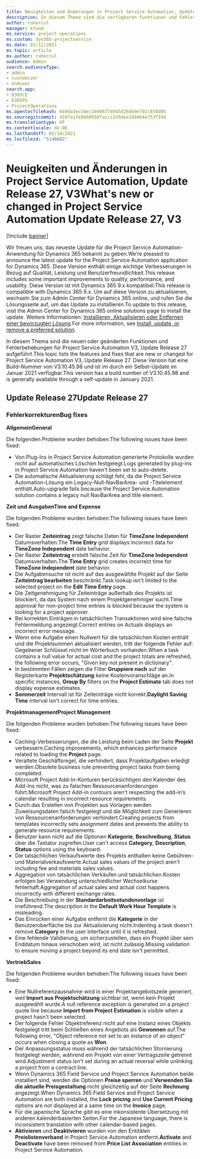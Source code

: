 ```yaml
---
title: Neuigkeiten und Änderungen in Project Service Automation, Update Release 27, V3
description: In diesem Thema sind die verfügbaren Funktionen und Fehlerbehebungen für Project Service Automation Update Release 27, V3 aufgeführt.
author: ruhercul
manager: kfend
ms.service: project-operations
ms.custom: dyn365-projectservice
ms.date: 01/12/2021
ms.topic: article
ms.author: ruhercul
audience: Admin
search.audienceType:
- admin
- customizer
- enduser
search.app:
- D365CE
- D365PS
- ProjectOperations
ms.openlocfilehash: 6b9da3ec54ec10408774945d26db9e702c858d05
ms.sourcegitcommit: 418fa1fe9d605b8faccc2d5dee1b04b4e753f194
ms.translationtype: HT
ms.contentlocale: de-DE
ms.lasthandoff: 02/10/2021
ms.locfileid: "5146662"
---
```

# <a name="whats-new-or-changed-in-project-service-automation-update-release-27-v3"></a><span data-ttu-id="68268-103">Neuigkeiten und Änderungen in Project Service Automation, Update Release 27, V3</span><span class="sxs-lookup"><span data-stu-id="68268-103">What's new or changed in Project Service Automation Update Release 27, V3</span></span>

[!include [banner](../includes/psa-now-project-operations.md)]

<span data-ttu-id="68268-104">Wir freuen uns, das neueste Update für die Project Service Automation-Anwendung für Dynamics 365 bekannt zu geben.</span><span class="sxs-lookup"><span data-stu-id="68268-104">We’re pleased to announce the latest update for the Project Service Automation application for Dynamics 365.</span></span> <span data-ttu-id="68268-105">Diese Version enthält einige wichtige Verbesserungen in Bezug auf Qualität, Leistung und Benutzerfreundlichkeit.</span><span class="sxs-lookup"><span data-stu-id="68268-105">This release includes some important improvements to quality, performance, and usability.</span></span> <span data-ttu-id="68268-106">Diese Version ist mit Dynamics 365 9.x kompatibel.</span><span class="sxs-lookup"><span data-stu-id="68268-106">This release is compatible with Dynamics 365 9.x.</span></span> <span data-ttu-id="68268-107">Um auf diese Version zu aktualisieren, wechseln Sie zum Admin Center für Dynamics 365 online, und rufen Sie die Lösungsseite auf, um das Update zu installieren.</span><span class="sxs-lookup"><span data-stu-id="68268-107">To update to this release, visit the Admin Center for Dynamics 365 online solutions page to install the update.</span></span> <span data-ttu-id="68268-108">Weitere Informationen: [Installieren, Aktualisieren oder Entfernen einer bevorzugten Lösung](https://docs.microsoft.com/power-platform/admin/install-remove-preferred-solution).</span><span class="sxs-lookup"><span data-stu-id="68268-108">For more information, see [Install, update, or remove a preferred solution](https://docs.microsoft.com/power-platform/admin/install-remove-preferred-solution).</span></span>

<span data-ttu-id="68268-109">In diesem Thema sind die neuen oder geänderten Funktionen und Fehlerbehebungen für Project Service Automation V3, Update Release 27 aufgeführt.</span><span class="sxs-lookup"><span data-stu-id="68268-109">This topic lists the features and fixes that are new or changed for Project Service Automation V3, Update Release 27.</span></span> <span data-ttu-id="68268-110">Diese Version hat eine Build-Nummer von V3.10.45.98 und ist im durch ein Selbst-Update im Januar 2021 verfügbar.</span><span class="sxs-lookup"><span data-stu-id="68268-110">This version has a build number of V3.10.45.98 and is generally available through a self-update in January 2021.</span></span>

## <a name="update-release-27"></a><span data-ttu-id="68268-111">Update Release 27</span><span class="sxs-lookup"><span data-stu-id="68268-111">Update Release 27</span></span>

### <a name="bug-fixes"></a><span data-ttu-id="68268-112">Fehlerkorrekturen</span><span class="sxs-lookup"><span data-stu-id="68268-112">Bug fixes</span></span>

<span data-ttu-id="68268-113">**Allgemein**</span><span class="sxs-lookup"><span data-stu-id="68268-113">**General**</span></span>

<span data-ttu-id="68268-114">Die folgenden Probleme wurden behoben:</span><span class="sxs-lookup"><span data-stu-id="68268-114">The following issues have been fixed:</span></span>

- <span data-ttu-id="68268-115">Von Plug-Ins in Project Service Automation generierte Protokolle wurden nicht auf automatisches Löschen festgelegt.</span><span class="sxs-lookup"><span data-stu-id="68268-115">Logs generated by plug-ins in Project Service Automation haven't been set to auto-delete.</span></span>
- <span data-ttu-id="68268-116">Die automatische Aktualisierung schlägt fehl, da die Project Service Automation-Lösung ein Legacy-Null-NavBarArea- und -Titelelement enthält.</span><span class="sxs-lookup"><span data-stu-id="68268-116">Auto-upgrade fails because the Project Service Automation solution contains a legacy null NavBarArea and title element.</span></span>

<span data-ttu-id="68268-117">**Zeit und Ausgaben**</span><span class="sxs-lookup"><span data-stu-id="68268-117">**Time and Expense**</span></span>

<span data-ttu-id="68268-118">Die folgenden Probleme wurden behoben:</span><span class="sxs-lookup"><span data-stu-id="68268-118">The following issues have been fixed:</span></span>

- <span data-ttu-id="68268-119">Der Raster **Zeiteintrag** zeigt falsche Daten für **TimeZone Independent** Datumsverhalten.</span><span class="sxs-lookup"><span data-stu-id="68268-119">The **Time Entry** grid displays incorrect data for **TimeZone Independent** date behavior.</span></span>
- <span data-ttu-id="68268-120">Der Raster **Zeiteintrag** erstellt falsche Zeit für **TimeZone Independent** Datumsverhalten.</span><span class="sxs-lookup"><span data-stu-id="68268-120">The **Time Entry** grid creates incorrect time for **TimeZone Independent** date behavior.</span></span>
- <span data-ttu-id="68268-121">Die Aufgabensuche ist nicht auf das ausgewählte Projekt auf der Seite **Zeiteintrag bearbeiten** beschränkt.</span><span class="sxs-lookup"><span data-stu-id="68268-121">Task lookup isn't limited to the selected project on the **Edit Time Entry** page.</span></span>
- <span data-ttu-id="68268-122">Die Zeitgenehmigung für Zeiteinträge außerhalb des Projekts ist blockiert, da das System nach einem  Projektgenehmiger sucht.</span><span class="sxs-lookup"><span data-stu-id="68268-122">Time approval for non-project time entries is blocked because the system is looking for a project approver.</span></span>
- <span data-ttu-id="68268-123">Bei korrekten Einträgen in tatsächlichen Transaktionen wird eine falsche Fehlermeldung angezeigt.</span><span class="sxs-lookup"><span data-stu-id="68268-123">Correct entries on Actuals displays an incorrect error message.</span></span>
- <span data-ttu-id="68268-124">Wenn eine Aufgabe einen Nullwert für die tatsächlichen Kosten enthält und die Projektsummen aktualisiert werden, tritt der folgende Fehler auf: Gegebener Schlüssel nicht im Wörterbuch vorhanden.</span><span class="sxs-lookup"><span data-stu-id="68268-124">When a task contains a null value for actual cost and the project totals are refreshed, the following error occurs, "Given key not present in dictionary".</span></span>
- <span data-ttu-id="68268-125">In bestimmten Fällen zeigen die Filter **Gruppiere nach** auf der Registerkarte **Projektschätzung** keine Kostenvoranschläge an.</span><span class="sxs-lookup"><span data-stu-id="68268-125">In specific instances, **Group By** filters on the **Project Estimate** tab does not display expense estimates.</span></span>
- <span data-ttu-id="68268-126">**Sommerzeit** Intervall ist für Zeiteinträge nicht korrekt.</span><span class="sxs-lookup"><span data-stu-id="68268-126">**Daylight Saving Time** interval isn't correct for time entries.</span></span>

<span data-ttu-id="68268-127">**Projektmanagement**</span><span class="sxs-lookup"><span data-stu-id="68268-127">**Project Management**</span></span>

<span data-ttu-id="68268-128">Die folgenden Probleme wurden behoben:</span><span class="sxs-lookup"><span data-stu-id="68268-128">The following issues have been fixed:</span></span>

- <span data-ttu-id="68268-129">Caching-Verbesserungen, die die Leistung beim Laden der Seite **Projekt** verbessern.</span><span class="sxs-lookup"><span data-stu-id="68268-129">Caching improvements, which enhances performance related to loading the **Project** page.</span></span>
- <span data-ttu-id="68268-130">Veraltete Geschäftsregel, die verhindert, dass Projektaufgaben erledigt werden.</span><span class="sxs-lookup"><span data-stu-id="68268-130">Obsolete business rule preventing project tasks from being completed.</span></span>
- <span data-ttu-id="68268-131">Microsoft Project Add-In-Konturen berücksichtigen den Kalender des Add-Ins nicht, was zu falschen Ressourcenanforderungen führt.</span><span class="sxs-lookup"><span data-stu-id="68268-131">Microsoft Project Add-in contours aren't respecting the add-in’s calendar resulting in incorrect resource requirements.</span></span>
- <span data-ttu-id="68268-132">Durch das Erstellen von Projekten aus Vorlagen werden Zuweisungsdaten falsch festgelegt und die Möglichkeit zum Generieren von Ressourcenanforderungen verhindert.</span><span class="sxs-lookup"><span data-stu-id="68268-132">Creating projects from templates incorrectly sets assignment dates and prevents the ability to generate resource requirements.</span></span>
- <span data-ttu-id="68268-133">Benutzer kann nicht auf die Optionen **Kategorie**, **Beschreibung**, **Status** über die Tastatur zugreifen.</span><span class="sxs-lookup"><span data-stu-id="68268-133">User can't access **Category**, **Description**, **Status** options using the keyboard.</span></span>
- <span data-ttu-id="68268-134">Die tatsächlichen Verkaufswerte des Projekts enthalten keine Gebühren- und Materialverkaufswerte.</span><span class="sxs-lookup"><span data-stu-id="68268-134">Actual sales values of the project aren't including fee and materials sales values.</span></span>
- <span data-ttu-id="68268-135">Aggregation von tatsächlichen Verkäufen und tatsächlichen Kosten erfolgen bei Verwendung unterschiedlicher Wechselkurse fehlerhaft.</span><span class="sxs-lookup"><span data-stu-id="68268-135">Aggregation of actual sales and actual cost happens incorrectly with different exchange rates.</span></span>
- <span data-ttu-id="68268-136">Die Beschreibung in der **Standardarbeitsstundenvorlage** ist irreführend.</span><span class="sxs-lookup"><span data-stu-id="68268-136">The description in the **Default Work Hour Template** is misleading.</span></span>
- <span data-ttu-id="68268-137">Das Einrücken einer Aufgabe entfernt die **Kategorie** in der Benutzeroberfläche bis zur Aktualisierung nicht.</span><span class="sxs-lookup"><span data-stu-id="68268-137">Indenting a task doesn't remove **Category** in the user interface until it is refreshed.</span></span>
- <span data-ttu-id="68268-138">Eine fehlende Validierung, um sicherzustellen, dass ein Projekt über sein Enddatum hinaus verschoben wird, ist nicht zulässig.</span><span class="sxs-lookup"><span data-stu-id="68268-138">Missing validation to ensure moving a project beyond its end date isn't permitted.</span></span>

<span data-ttu-id="68268-139">**Vertrieb**</span><span class="sxs-lookup"><span data-stu-id="68268-139">**Sales**</span></span>

<span data-ttu-id="68268-140">Die folgenden Probleme wurden behoben:</span><span class="sxs-lookup"><span data-stu-id="68268-140">The following issues have been fixed:</span></span>

- <span data-ttu-id="68268-141">Eine Nullreferenzausnahme wird in einer Projektangebotszeile generiert, weil **Import aus Projektschätzung** sichtbar ist, wenn kein Projekt ausgewählt wurde.</span><span class="sxs-lookup"><span data-stu-id="68268-141">A null reference exception is generated on a project quote line because **Import from Project Estimation** is visible when a project hasn't been selected.</span></span>
- <span data-ttu-id="68268-142">Der folgende Fehler Objektreferenz nicht auf eine Instanz eines Objekts festgelegt tritt beim Schließen eines Angebots als **Gewonnen** auf.</span><span class="sxs-lookup"><span data-stu-id="68268-142">The following error, "Object reference not set to an instance of an object" occurs when closing a quote as **Won**.</span></span>
- <span data-ttu-id="68268-143">Der Anpassungsstatus muss während der tatsächlichen Stornierung festgelegt werden, während ein Projekt von einer Vertragszeile getrennt wird.</span><span class="sxs-lookup"><span data-stu-id="68268-143">Adjustment status isn't set during an actual reversal while unlinking a project from a contract line.</span></span>
- <span data-ttu-id="68268-144">Wenn Dynamics 365 Field Service und Project Service Automation beide installiert sind, werden die Optionen **Preise sperren** und **Verwenden Sie die aktuelle Preisgestaltung** nicht gleichzeitig auf der Seite **Rechnung** angezeigt.</span><span class="sxs-lookup"><span data-stu-id="68268-144">When Dynamics 365 Field Service and Project Service Automation are both installed, the **Lock pricing** and **Use Current Pricing** options are not displayed at a same time on the **Invoice** page.</span></span>
- <span data-ttu-id="68268-145">Für die japanische Sprache gibt es eine inkonsistente Übersetzung mit anderen kalenderbasierten Seiten.</span><span class="sxs-lookup"><span data-stu-id="68268-145">For the Japanese language, there is inconsistent translation with other calendar-based pages.</span></span>
- <span data-ttu-id="68268-146">**Aktivieren** und **Deaktivieren** wurden von den Entitäten **Preislistenverband** in Project Service Automation entfernt.</span><span class="sxs-lookup"><span data-stu-id="68268-146">**Activate** and **Deactivate** have been removed from **Price List Association** entities in Project Service Automation.</span></span>
